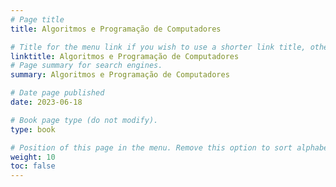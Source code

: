 ```yaml
---
# Page title
title: Algoritmos e Programação de Computadores 

# Title for the menu link if you wish to use a shorter link title, otherwise remove this option.
linktitle: Algoritmos e Programação de Computadores
# Page summary for search engines.
summary: Algoritmos e Programação de Computadores

# Date page published
date: 2023-06-18

# Book page type (do not modify).
type: book

# Position of this page in the menu. Remove this option to sort alphabetically.
weight: 10
toc: false
---
```

